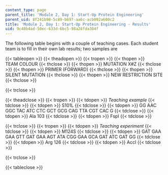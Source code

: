 ```yaml
---
content_type: page
parent_title: 'Module 2, Day 1: Start-Up Protein Engineering'
parent_uid: 8f241b98-5c89-b697-aa6c-acb092a600c2
title: 'Module 2, Day 1: Start-Up Protein Engineering - Results'
uid: 9c40b4ad-50ec-633d-6bc5-98a28fda304f
---
```


The following table begins with a couple of teaching cases. Each student team is to fill in their own lab results; two samples are

{{< tableopen >}}
{{< theadopen >}}
{{< tropen >}}
{{< thopen >}}
TEAM COLOUR
{{< thclose >}}
{{< thopen >}}
MUTATION X#Z
{{< thclose >}}
{{< thopen >}}
PRIMER (FORWARD)
{{< thclose >}}
{{< thopen >}}
SILENT MUTATION
{{< thclose >}}
{{< thopen >}}
NEW RESTRICTION SITE
{{< thclose >}}

{{< trclose >}}

{{< theadclose >}}
{{< tropen >}}
{{< tdopen >}}
_Teaching example_
{{< tdclose >}}
{{< tdopen >}}
S101L
{{< tdclose >}}
{{< tdopen >}}
GG AAC GGC TAC ATC CTC GCT GCG CAG TTA CGT CAC G
{{< tdclose >}}
{{< tdopen >}}
Ala 103
{{< tdclose >}}
{{< tdopen >}}
FspI
{{< tdclose >}}

{{< trclose >}}
{{< tropen >}}
{{< tdopen >}}
_Teaching experiment_
{{< tdclose >}}
{{< tdopen >}}
M124S
{{< tdclose >}}
{{< tdopen >}}
GAT GAA GAA GTT GAT GAA AGT ATA CGG GAA GCA GAT ATC GAT GG
{{< tdclose >}}
{{< tdopen >}}
Arg 126
{{< tdclose >}}
{{< tdopen >}}
AccI
{{< tdclose >}}

{{< trclose >}}

{{< tableclose >}}